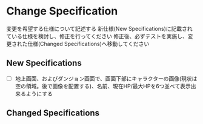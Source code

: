 # Change Specification

変更を希望する仕様について記述する
新仕様(New Specifications)に記載されている仕様を検討し、修正を行ってください
修正後、必ずテストを実施し、変更された仕様(Changed Specifications)へ移動してください

## New Specifications

- [ ] 地上画面、およびダンジョン画面で、画面下部にキャラクターの画像(現状は空の領域。後で画像を配置する)、名前、現在HP/最大HPを6つ並べて表示出来るようにする

## Changed Specifications

